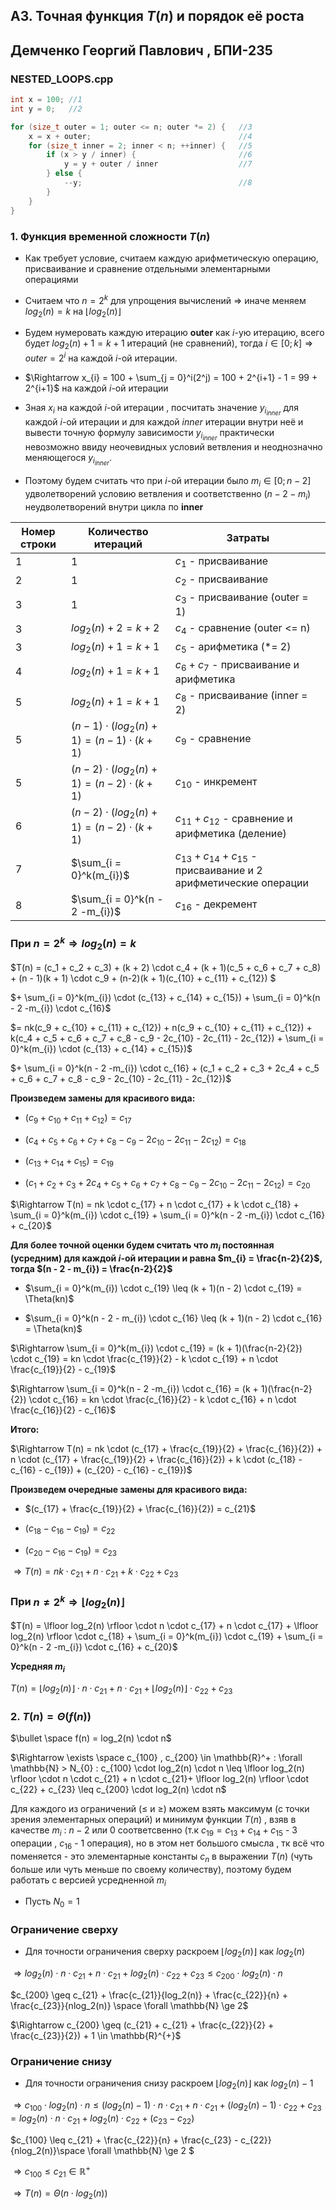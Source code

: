 ## A3. Точная функция $T(n)$ и порядок её роста

## Демченко Георгий Павлович , БПИ-235

### NESTED_LOOPS.cpp

```cpp
int x = 100; //1
int y = 0;   //2

for (size_t outer = 1; outer <= n; outer *= 2) {   //3
    x = x + outer;                                 //4
    for (size_t inner = 2; inner < n; ++inner) {   //5
        if (x > y / inner) {                       //6
            y = y + outer / inner                  //7
        } else {                                   
            --y;                                   //8
        }
    }
}
```

### 1. Функция временной сложности $T(n)$

* Как требует условие, считаем каждую арифметическую операцию, присваивание и сравнение отдельными элементарными операциями

* Считаем что $n = 2^k$ для упрощения вычислений $\Rightarrow$ иначе меняем $log_2(n) = k$ на $\lfloor log_2(n) \rfloor$

* Будем нумеровать каждую итерацию **outer** как $i$-ую итерацию, всего будет $log_2(n) + 1 = k + 1$ итераций (не сравнений), тогда $i \in [0; k] \Rightarrow outer = 2^i$ на каждой $i$-ой итерации.

* $\Rightarrow x_{i} = 100 + \sum_{j = 0}^i(2^j) = 100 + 2^{i+1} - 1 = 99 + 2^{i+1}$ на каждой $i$-ой итерации

* Зная $x_{i}$ на каждой $i$-ой итерации , посчитать значение $y_{i_{inner}}$ для каждой $i$-ой итерации и для каждой $inner$ итерации внутри неё и вывести точную формулу зависимости $y_{i_{inner}}$ практически невозможно ввиду неочевидных условий ветвления и неоднозначно меняющегося $y_{i_{inner}}$.

* Поэтому будем считать что при $i$-ой итерации было $m_{i} \in [0; n - 2]$ удволетворений условию ветвления и соответственно $(n-2 - m_{i})$ неудволетворений внутри цикла по **inner**


| **Номер строки**  | **Количество итераций** | **Затраты** |
| ----- | ------------    | --------  |
| 1 |  1 | $c_1$ - присваивание |
| 2 |  1 | $c_2$ - присваивание |
| 3 |  1 | $c_3$ - присваивание (outer = 1) |
| 3 |  $log_2(n) + 2 = k + 2$ | $c_4$ - сравнение (outer <= n)  |
| 3  | $log_2(n) + 1 = k + 1$ | $c_5$ - арифметика (*= 2) |
| 4 |  $log_2(n) + 1 = k + 1$ |  $c_6 + c_7$  - присваивание и арифметика|
| 5 | $log_2(n) + 1 = k + 1$  |  $c_8$ - присваивание (inner = 2) |
| 5 | $(n-1) \cdot (log_2(n) + 1)  = (n-1) \cdot (k + 1)$  |  $c_9$ - сравнение |
| 5 | $(n-2) \cdot (log_2(n) + 1) = (n-2) \cdot (k + 1)$  |  $c_{10}$ - инкремент |
| 6 | $(n - 2) \cdot (log_2(n) + 1) = (n-2) \cdot (k + 1)$ | $c_{11} + с_{12}$ - сравнение и арифметика (деление) |
| 7 |  $\sum_{i = 0}^k(m_{i})$ | $c_{13} + c_{14} + c_{15}$ - присваивание и 2 арифметические операции |
| 8 |  $\sum_{i = 0}^k(n - 2 -m_{i})$ | $c_{16}$ - декремент |

### При $n = 2^k \Rightarrow log_2(n) = k$

$T(n) = (c_1 + c_2 + c_3) + (k + 2) \cdot c_4 + (k + 1)(c_5 + c_6 + c_7 + c_8) + (n - 1)(k + 1) \cdot c_9 + (n-2)(k + 1)(c_{10} + c_{11} + c_{12}) $

$+ \sum_{i = 0}^k(m_{i}) \cdot (c_{13} + c_{14} + c_{15}) + \sum_{i = 0}^k(n - 2 -m_{i}) \cdot c_{16}$

$= nk(c_9 + c_{10} + c_{11} + c_{12}) + n(c_9 + c_{10} + c_{11} + c_{12}) + k(c_4 + c_5 + c_6 + c_7 + c_8 - c_9 - 2c_{10} - 2c_{11} - 2c_{12}) + \sum_{i = 0}^k(m_{i}) \cdot (c_{13} + c_{14} + c_{15})$

$+ \sum_{i = 0}^k(n - 2 -m_{i}) \cdot c_{16} + (c_1 + c_2 + c_3 + 2c_4 + c_5 + c_6 + c_7 + c_8 - c_9 - 2c_{10} - 2c_{11} - 2c_{12})$

**Произведем замены для красивого вида:**

- $(c_9 + c_{10} + c_{11} + c_{12}) = c_{17}$

- $(c_4 + c_5 + c_6 + c_7 + c_8 - c_9 - 2c_{10} - 2c_{11} - 2c_{12}) = c_{18}$

- $(c_{13} + c_{14} + c_{15}) = c_{19}$

- $(c_1 + c_2 + c_3 + 2c_4 + c_5 + c_6 + c_7 + c_8 - c_9 - 2c_{10} - 2c_{11} - 2c_{12}) = c_{20}$

$\Rightarrow T(n) = nk \cdot c_{17} + n \cdot c_{17} + k \cdot c_{18} + \sum_{i = 0}^k(m_{i}) \cdot c_{19} + \sum_{i = 0}^k(n - 2 -m_{i}) \cdot c_{16} + c_{20}$

**Для более точной оценки будем считать что $m_{i}$ постоянная (усредним) для каждой $i$-ой итерации и равна $m_{i} = \frac{n-2}{2}$, тогда $(n - 2 - m_{i}) = \frac{n-2}{2}$**

* $\sum_{i = 0}^k(m_{i}) \cdot c_{19} \leq (k + 1)(n - 2) \cdot c_{19} = \Theta(kn)$

* $\sum_{i = 0}^k(n - 2 - m_{i}) \cdot c_{16} \leq (k + 1)(n - 2) \cdot c_{16} = \Theta(kn)$

$\Rightarrow \sum_{i = 0}^k(m_{i}) \cdot c_{19} = (k + 1)(\frac{n-2}{2}) \cdot c_{19} = kn \cdot \frac{c_{19}}{2} - k \cdot c_{19} + n \cdot \frac{c_{19}}{2} - c_{19}$

$\Rightarrow \sum_{i = 0}^k(n - 2 -m_{i}) \cdot c_{16} = (k + 1)(\frac{n-2}{2}) \cdot c_{16} = kn \cdot \frac{c_{16}}{2} - k \cdot c_{16} + n \cdot \frac{c_{16}}{2} - c_{16}$

**Итого:**

$\Rightarrow T(n) = nk \cdot (c_{17} + \frac{c_{19}}{2} + \frac{c_{16}}{2}) + n \cdot (c_{17} + \frac{c_{19}}{2} + \frac{c_{16}}{2}) + k \cdot (c_{18} - c_{16} - c_{19}) + (c_{20} - c_{16} - c_{19})$

**Произведем очередные замены для красивого вида:**

- $(c_{17} + \frac{c_{19}}{2} + \frac{c_{16}}{2}) = c_{21}$

- $(c_{18} - c_{16} - c_{19}) = c_{22}$

- $(c_{20} - c_{16} - c_{19}) = c_{23}$

$\Rightarrow T(n) = nk \cdot c_{21} + n \cdot c_{21}+ k \cdot c_{22} + c_{23}$

### При $n \neq 2^k \Rightarrow \lfloor log_2(n) \rfloor$

$T(n) = \lfloor log_2(n) \rfloor \cdot n \cdot c_{17} + n \cdot c_{17} + \lfloor log_2(n) \rfloor \cdot c_{18} + \sum_{i = 0}^k(m_{i}) \cdot c_{19} + \sum_{i = 0}^k(n - 2 -m_{i}) \cdot c_{16} + c_{20}$

**Усредняя $m_{i}$**

$T(n) = \lfloor log_2(n) \rfloor \cdot n \cdot c_{21} + n \cdot c_{21}+ \lfloor log_2(n) \rfloor \cdot c_{22} + c_{23}$

### 2. $T(n) = \Theta(f(n))$

$\bullet \space f(n) = log_2(n) \cdot n$

$\Rightarrow \exists \space c_{100} , c_{200} \in \mathbb{R}^+ : \forall \mathbb{N} > N_{0} : с_{100} \cdot log_2(n) \cdot n \leq \lfloor log_2(n) \rfloor \cdot n \cdot c_{21} + n \cdot c_{21}+ \lfloor log_2(n) \rfloor \cdot c_{22} + c_{23} \leq с_{200} \cdot log_2(n) \cdot n$

Для каждого из ограничений ($\leq$ и $\geq$) можем взять максимум (c точки зрения элементарных операций) и минимум функции $T(n)$ , взяв в качестве $m_{i}$ : $n - 2$ или $0$ соответсвенно (т.к $c_{19} = c_{13} + c_{14} + c_{15}$ - 3 операции , $c_{16}$ - 1 операция), но в этом нет большого смысла , тк всё что поменяется - это элементарные константы $c_{n}$ в выражении $T(n)$ (чуть больше или чуть меньше по своему количеству), поэтому будем работать с версией усредненной $m_{i}$

* Пусть $N_{0} = 1$

### Ограничение сверху

* Для точности ограничения сверху раскроем $\lfloor log_2(n) \rfloor$ как $log_2(n)$ 

$\Rightarrow log_2(n) \cdot n \cdot c_{21} + n \cdot c_{21}+ log_2(n)\cdot c_{22} + c_{23} \leq с_{200} \cdot log_2(n) \cdot n$

$c_{200} \geq c_{21} + \frac{c_{21}}{log_2(n)} + \frac{c_{22}}{n} + \frac{c_{23}}{nlog_2(n)} \space \forall \mathbb{N} \ge 2$

$\Rightarrow с_{200} \geq (c_{21} + c_{21} + \frac{c_{22}}{2} + \frac{c_{23}}{2}) + 1 \in \mathbb{R}^{+}$

### Ограничение снизу

* Для точности ограничения снизу раскроем $\lfloor log_2(n) \rfloor$ как $log_2(n) - 1$

$\Rightarrow с_{100} \cdot log_2(n) \cdot n \leq (log_2(n) - 1) \cdot n \cdot c_{21} + n \cdot c_{21}+ (log_2(n) - 1)\cdot c_{22} + c_{23} = log_2(n) \cdot n \cdot c_{21} + log_2(n)\cdot c_{22} + (c_{23} - c_{22})$

$с_{100} \leq c_{21} + \frac{c_{22}}{n} + \frac{c_{23} - c_{22}}{nlog_2(n)}\space \forall \mathbb{N} \ge 2 $

$\Rightarrow c_{100} \leq c_{21} \in \mathbb{R}^{+}$

$\Rightarrow T(n) = \Theta(n \cdot log_2(n))$